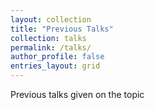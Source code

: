 ```yaml
---
layout: collection
title: "Previous Talks"
collection: talks
permalink: /talks/
author_profile: false
entries_layout: grid
---
```

Previous talks given on the topic
